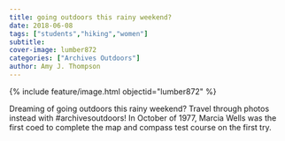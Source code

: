 ```yaml
---
title: going outdoors this rainy weekend?
date: 2018-06-08
tags: ["students","hiking","women"]
subtitle: 
cover-image: lumber872
categories: ["Archives Outdoors"]
author: Amy J. Thompson
---
```


{% include feature/image.html objectid="lumber872" %}

Dreaming of going outdoors this rainy weekend? Travel through photos instead with #archivesoutdoors! In October of 1977, Marcia Wells was the first coed to complete the map and compass test course on the first try.